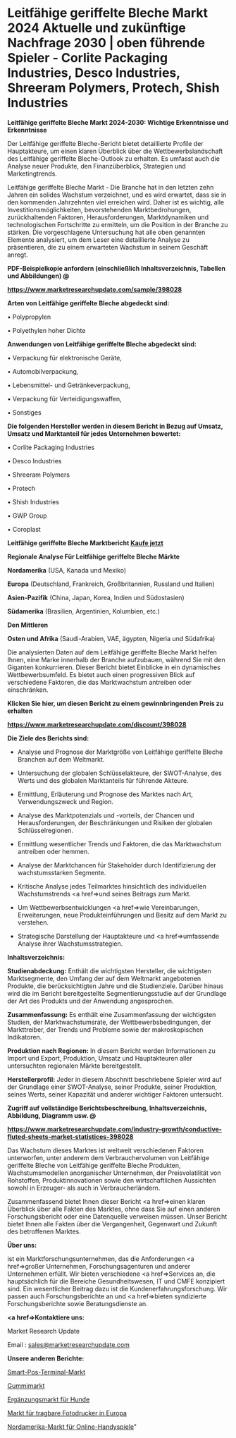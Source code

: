 # Leitfähige geriffelte Bleche Markt 2024 Aktuelle und zukünftige Nachfrage 2030 | oben führende Spieler - Corlite Packaging Industries, Desco Industries, Shreeram Polymers, Protech, Shish Industries

<strong>Leitfähige geriffelte Bleche Markt 2024-2030: Wichtige Erkenntnisse und Erkenntnisse</strong>

Der Leitfähige geriffelte Bleche-Bericht bietet detaillierte Profile der Hauptakteure, um einen klaren Überblick über die Wettbewerbslandschaft des Leitfähige geriffelte Bleche-Outlook zu erhalten. Es umfasst auch die Analyse neuer Produkte, den Finanzüberblick, Strategien und Marketingtrends.

Leitfähige geriffelte Bleche Markt - Die Branche hat in den letzten zehn Jahren ein solides Wachstum verzeichnet, und es wird erwartet, dass sie in den kommenden Jahrzehnten viel erreichen wird. Daher ist es wichtig, alle Investitionsmöglichkeiten, bevorstehenden Marktbedrohungen, zurückhaltenden Faktoren, Herausforderungen, Marktdynamiken und technologischen Fortschritte zu ermitteln, um die Position in der Branche zu stärken. Die vorgeschlagene Untersuchung hat alle oben genannten Elemente analysiert, um dem Leser eine detaillierte Analyse zu präsentieren, die zu einem erwarteten Wachstum in seinem Geschäft anregt.



<strong><b>PDF-Beispielkopie anfordern (einschließlich Inhaltsverzeichnis, Tabellen und Abbildungen) @ </b></strong>

<strong><a href=https://www.marketresearchupdate.com/sample/398028>

<strong>https://www.marketresearchupdate.com/sample/398028</u></a></strong></strong>



<strong>Arten von Leitfähige geriffelte Bleche abgedeckt sind:</strong>

• Polypropylen

• Polyethylen hoher Dichte



<strong>Anwendungen von Leitfähige geriffelte Bleche abgedeckt sind:</strong>

• Verpackung für elektronische Geräte,

• Automobilverpackung,

• Lebensmittel- und Getränkeverpackung,

• Verpackung für Verteidigungswaffen,

• Sonstiges



<strong>Die folgenden Hersteller werden in diesem Bericht in Bezug auf Umsatz, Umsatz und Marktanteil für jedes Unternehmen bewertet:</strong>

• Corlite Packaging Industries

• Desco Industries

• Shreeram Polymers

• Protech

• Shish Industries

• GWP Group

• Coroplast



<strong>Leitfähige geriffelte Bleche Marktbericht <a href=https://www.marketresearchupdate.com/buynow/398028>Kaufe jetzt</a></strong>



<strong>Regionale Analyse Für Leitfähige geriffelte Bleche Märkte</strong>



<strong>Nordamerika</strong> (USA, Kanada und Mexiko)



<strong>Europa</strong> (Deutschland, Frankreich, Großbritannien, Russland und Italien)



<strong>Asien-Pazifik</strong> (China, Japan, Korea, Indien und Südostasien)



<strong>Südamerika</strong> (Brasilien, Argentinien, Kolumbien, etc.)



<strong>Den Mittleren</strong> 

<strong>Osten und Afrika</strong> (Saudi-Arabien, VAE, ägypten, Nigeria und Südafrika)

Die analysierten Daten auf dem Leitfähige geriffelte Bleche Markt helfen Ihnen, eine Marke innerhalb der Branche aufzubauen, während Sie mit den Giganten konkurrieren. Dieser Bericht bietet Einblicke in ein dynamisches Wettbewerbsumfeld. Es bietet auch einen progressiven Blick auf verschiedene Faktoren, die das Marktwachstum antreiben oder einschränken.



<strong>Klicken Sie hier, um diesen Bericht zu einem gewinnbringenden Preis zu erhalten
</strong>

<strong><a href=https://www.marketresearchupdate.com/discount/398028>https://www.marketresearchupdate.com/discount/398028</b></u></strong></a>



<strong>Die Ziele des Berichts sind:</strong>

- Analyse und Prognose der Marktgröße von Leitfähige geriffelte Bleche Branchen auf dem Weltmarkt.

- Untersuchung der globalen Schlüsselakteure, der SWOT-Analyse, des Werts und des globalen Marktanteils für führende Akteure.

- Ermittlung, Erläuterung und Prognose des Marktes nach Art, Verwendungszweck und Region.

- Analyse des Marktpotenzials und -vorteils, der Chancen und Herausforderungen, der Beschränkungen und Risiken der globalen Schlüsselregionen.

- Ermittlung wesentlicher Trends und Faktoren, die das Marktwachstum antreiben oder hemmen.

- Analyse der Marktchancen für Stakeholder durch Identifizierung der wachstumsstarken Segmente.

- Kritische Analyse jedes Teilmarktes hinsichtlich des individuellen Wachstumstrends <a href=>und</a> seines Beitrags zum Markt.

- Um Wettbewerbsentwicklungen <a href=>wie</a> Vereinbarungen, Erweiterungen, neue Produkteinführungen und Besitz auf dem Markt zu verstehen.

- Strategische Darstellung der Hauptakteure und <a href=>umfas</a>sende Analyse ihrer Wachstumsstrategien.



<strong>Inhaltsverzeichnis:</strong>



<strong>Studienabdeckung:</strong> Enthält die wichtigsten Hersteller, die wichtigsten Marktsegmente, den Umfang der auf dem Weltmarkt angebotenen Produkte, die berücksichtigten Jahre und die Studienziele. Darüber hinaus wird die im Bericht bereitgestellte Segmentierungsstudie auf der Grundlage der Art des Produkts und der Anwendung angesprochen.



<strong>Zusammenfassung:</strong> Es enthält eine Zusammenfassung der wichtigsten Studien, der Marktwachstumsrate, der Wettbewerbsbedingungen, der Markttreiber, der Trends und Probleme sowie der makroskopischen Indikatoren.



<strong>Produktion nach Regionen:</strong> In diesem Bericht werden Informationen zu Import und Export, Produktion, Umsatz und Hauptakteuren aller untersuchten regionalen Märkte bereitgestellt.



<strong>Herstellerprofil:</strong> Jeder in diesem Abschnitt beschriebene Spieler wird auf der Grundlage einer SWOT-Analyse, seiner Produkte, seiner Produktion, seines Werts, seiner Kapazität und anderer wichtiger Faktoren untersucht.



<strong><b>Zugriff auf vollständige Berichtsbeschreibung, Inhaltsverzeichnis, Abbildung, Diagramm usw. @ </b></strong>

<strong><a href=https://www.marketresearchupdate.com/industry-growth/conductive-fluted-sheets-market-statistices-398028>https://www.marketresearchupdate.com/industry-growth/conductive-fluted-sheets-market-statistices-398028</a></strong>

Das Wachstum dieses Marktes ist weltweit verschiedenen Faktoren unterworfen, unter anderem dem Verbrauchervolumen von Leitfähige geriffelte Bleche von Leitfähige geriffelte Bleche Produkten, Wachstumsmodellen anorganischer Unternehmen, der Preisvolatilität von Rohstoffen, Produktinnovationen sowie den wirtschaftlichen Aussichten sowohl in Erzeuger- als auch in Verbraucherländern.

Zusammenfassend bietet Ihnen dieser Bericht <a href=>einen</a> klaren Überblick über alle Fakten des Marktes, ohne dass Sie auf einen anderen Forschungsbericht oder eine Datenquelle verweisen müssen. Unser Bericht bietet Ihnen alle Fakten über die Vergangenheit, Gegenwart und Zukunft des betroffenen Marktes.



<strong>Über uns:</strong>

 ist ein Marktforschungsunternehmen, das die Anforderungen <a href=>großer</a> Unternehmen, Forschungsagenturen und anderer Unternehmen erfüllt. Wir bieten verschiedene <a href=>Services</a> an, die hauptsächlich für die Bereiche Gesundheitswesen, IT und CMFE konzipiert sind. Ein wesentlicher Beitrag dazu ist die Kundenerfahrungsforschung. Wir passen auch Forschungsberichte an und <a href=>bieten</a> syndizierte Forschungsberichte sowie Beratungsdienste an.



<strong><a href=>Kontaktiere uns:</a></strong>

Market Research Update

Email : sales@marketresearchupdate.com



<strong>Unsere anderen Berichte:</strong>

<a href=https://www.linkedin.com/pulse/smart-pos-terminal-market-2023-latest>Smart-Pos-Terminal-Markt</a>

<a href=https://www.linkedin.com/pulse/rubber-market-size-emerging-trends>Gummimarkt</a>

<a href=https://www.linkedin.com/pulse/supplement-dogs-market-2023-remarking-enormous>Ergänzungsmarkt für Hunde</a>

<a href=https://www.linkedin.com/pulse/europe-portable-photo-printers-market-challenges>Markt für tragbare Fotodrucker in Europa</a>

<a href=https://www.linkedin.com/pulse/north-america-online-mobile-game-market-witness>Nordamerika-Markt für Online-Handyspiele</a>"
